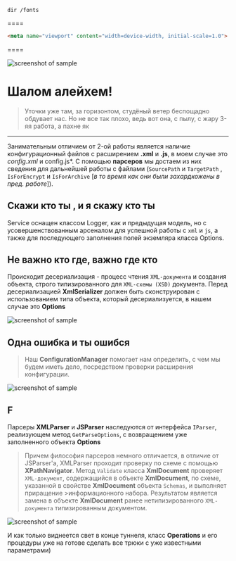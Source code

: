     dir /fonts
====
```html
<meta name="viewport" content="width=device-width, initial-scale=1.0">
```
====

![screenshot of sample](http://webdesign.ru.net/images/Heydon_min.jpg)


**Шалом алейхем!**
=====

>Уточки уже там, за горизонтом, студёный ветер беспощадно обдувает нас.
>Но не все так плохо, ведь вот она, с пылу, с жару 3-яя работа, а пахне як

-----

Занимательным отличием от 2-ой работы является наличие конфигурационный файлов c расширением **.xml** и **.js**, в моем случае это *config.xml* и config.js*.
С помощью **парсеров** мы достаем из них сведения для дальнейшей работы с файлами (`SourcePath` и `TargetPath` , `IsForEncrypt` и `IsForArchive` [*в то время как они были захардкожены в пред. работе*]).

Скажи кто ты , и я скажу кто ты
-----

Service оснащен классом Logger, как и предыдущая модель, но с усовершенствованным арсеналом для успешной работы с `xml` и `js`, а также для последующего заполнения полей экземляра класса Options.

Не важно кто где, важно где кто
-----

Происходит десериализация - процесс чтения `XML-документа` и создания объекта, строго типизированного для `XML-схемы (XSD)` документа.
Перед десериализацией **XmlSerializer** должен быть сконструирован с использованием типа объекта, который десериализуется, в нашем случае это **Options**

![screenshot of sample](http://webdesign.ru.net/images/Heydon_min.jpg)

Одна ошибка и ты ошибся
-----

> Наш **ConfigurationManager** помогает нам определить, с чем мы будем иметь дело, посредством проверки расширения конфигурации.

![screenshot of sample](http://webdesign.ru.net/images/Heydon_min.jpg)

F
-----

Парсеры **XMLParser** и **JSParser** наследуются от интерфейса `IParser`, реализующем метод `GetParseOptions`, с возвращением уже заполненного объекта **Options**
>Причем философия парсеров немного отличается, в отличие от JSParser'а, XMLParser проходит проверку по схеме с помощью **XPathNavigator**. Метод `Validate` класса **XmlDocument** проверяет `XML-документ`, содержащийся в объекте **XmlDocument**, по схеме, указанной в свойстве **XmlDocument** объекта `Schemas`, и выполняет приращение >информационного набора. Результатом является замена в объекте **XmlDocument** ранее нетипизированного `XML-документа` типизированным документом.

![screenshot of sample](http://webdesign.ru.net/images/Heydon_min.jpg)

И как только виднеется свет в конце туннеля, класс **Operations** и его процедуры уже на готове сделать все трюки с уже известными параметрами)


